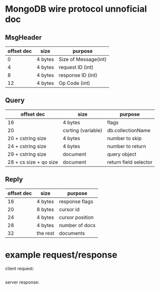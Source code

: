 # MongoDB wire protocol unnoficial doc

## MsgHeader

|offset dec| size    |      purpose        |
|----------|---------|---------------------|
| 0        |4 bytes  |Size of Message(int) |
| 4        |4 bytes  |request ID (int)     |
| 8        |4 bytes  |response ID (int)    |
| 12       |4 bytes  | Op Code (int)       |

## Query

|offset dec             | size              |      purpose         |
|-----------------------|-------------------|----------------------|
| 16                    | 4 bytes           | flags                |
| 20                    | csrting (variable)|  db.collectionName   |
| 20 + cstring size     | 4 bytes           | number to skip       |
| 24 + cstring size     | 4 bytes           | number to return     |
| 29 + cstring size     | document          | query object         |
| 28 + cs size + qo size| document          | return field selector|


## Reply

|offset dec| size    |      purpose        |
|----------|---------|---------------------|
| 16       | 4 bytes |response flags       |
| 20       | 8 bytes | cursor id           |
| 24       | 4 bytes |cursor position      |
| 28       | 4 bytes | number of docs      |
| 32       | the rest| documents           |


# example request/response
client request:
```
```
server response:
```
```
